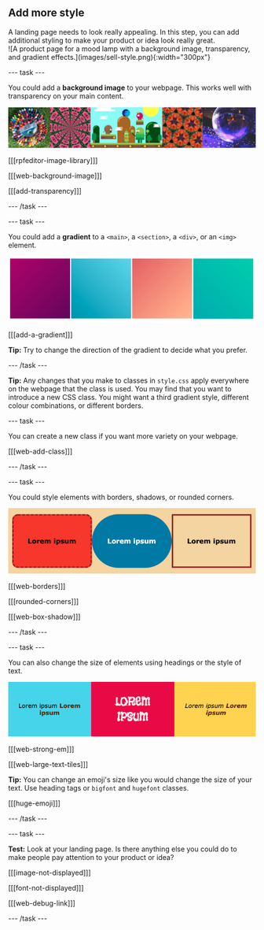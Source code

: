 ## Add more style

<div style="display: flex; flex-wrap: wrap">
<div style="flex-basis: 200px; flex-grow: 1; margin-right: 15px;">
A landing page needs to look really appealing. In this step, you can add additional styling to make your product or idea look really great. 
</div>
<div>
![A product page for a mood lamp with a background image, transparency, and gradient effects.](images/sell-style.png){:width="300px"}
</div>
</div>

\--- task ---

You could add a **background image** to your webpage. This works well with transparency on your main content.

![A strip of example projects with a background image and transparency adjustment to the main content.](images/background-image.png)

[[[rpfeditor-image-library]]]

[[[web-background-image]]]

[[[add-transparency]]]

\--- /task ---

\--- task ---

You could add a **gradient** to a `<main>`, a `<section>`, a `<div>`, or an `<img>` element.

![A strip of gradients using different colour palettes.](images/gradients.png)

[[[add-a-gradient]]]

**Tip:** Try to change the direction of the gradient to decide what you prefer.

\--- /task ---

**Tip:** Any changes that you make to classes in `style.css` apply everywhere on the webpage that the class is used. You may find that you want to introduce a new CSS class. You might want a third gradient style, different colour combinations, or different borders.

\--- task ---

You can create a new class if you want more variety on your webpage.

[[[web-add-class]]]

\--- /task ---

\--- task ---

You could style elements with borders, shadows, or rounded corners.

![A strip of elements with rounded corners and strong text.](images/style-examples.png)

[[[web-borders]]]

[[[rounded-corners]]]

[[[web-box-shadow]]]

\--- /task ---

\--- task ---

You can also change the size of elements using headings or the style of text.

![A list with bold text in different colours.](images/strong-example.png)

[[[web-strong-em]]]

[[[web-large-text-tiles]]]

**Tip:** You can change an emoji's size like you would change the size of your text. Use heading tags or `bigfont` and `hugefont` classes.

[[[huge-emoji]]]

\--- /task ---

\--- task ---

**Test:** Look at your landing page. Is there anything else you could do to make people pay attention to your product or idea?

[[[image-not-displayed]]]

[[[font-not-displayed]]]

[[[web-debug-link]]]

\--- /task ---
